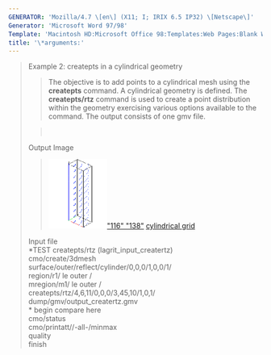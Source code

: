 ```yaml
---
GENERATOR: 'Mozilla/4.7 \[en\] (X11; I; IRIX 6.5 IP32) \[Netscape\]'
Generator: 'Microsoft Word 97/98'
Template: 'Macintosh HD:Microsoft Office 98:Templates:Web Pages:Blank Web Page'
title: '\*arguments:'
---
```


> Example 2: createpts in a cylindrical geometry
>
> > The objective is to add points to a cylindrical mesh using the
> > **createpts** command.
> > A cylindrical geometry is defined. The **createpts/rtz** command is
> > used to create a point distribution within the geometry exercising
> > various options available to the command. The output consists of one
> > gmv file.
>
> >  
>
> Output Image
>
> > [![](image/image2tn.gif)"116"
> > "138"](image/image2.gif) [cylindrical
> > grid](image/image2.gif)
>
> Input file\
> \*TEST createpts/rtz (lagrit\_input\_creatertz)\
> cmo/create/3dmesh\
> surface/outer/reflect/cylinder/0,0,0/1,0,0/1/\
> region/r1/ le outer /\
> mregion/m1/ le outer /\
> createpts/rtz/4,6,11/0,0,0/3,45,10/1,0,1/\
> dump/gmv/output\_creatertz.gmv\
> \* begin compare here\
> cmo/status\
> cmo/printatt//-all-/minmax\
> quality\
> finish
>
> >
